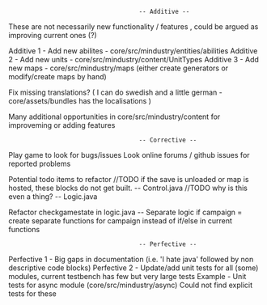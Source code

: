                                         -- Additive --

These are not necessarily new functionality / features , could be argued as improving current ones (?)

Additive 1 - Add new abilites - core/src/mindustry/entities/abilities
Additive 2 - Add new units - core/src/mindustry/content/UnitTypes
Additive 3 - Add new maps - core/src/mindustry/maps (either create generators or modify/create maps by hand)

Fix missing translations? ( I can do swedish and a little german - core/assets/bundles has the localisations )

Many additional opportunities in core/src/mindustry/content for improveming or adding features

                                        -- Corrective --

Play game to look for bugs/issues
Look online forums / github issues for reported problems

Potential todo items to refactor
//TODO if the save is unloaded or map is hosted, these blocks do not get built. -- Control.java
//TODO why is this even a thing? -- Logic.java

Refactor checkgamestate in logic.java -- Separate logic if campaign = create separate functions for campaign instead of 
                                            if/else in current functions

                                        -- Perfective --

Perfective 1 - Big gaps in documentation (i.e. 'I hate java' followed by non descriptive code blocks)
Perfective 2 - Update/add unit tests for all (some) modules, current testbench has few but very large tests
    Example - Unit tests for async module (core/src/mindustry/async)
                Could not find explicit tests for these